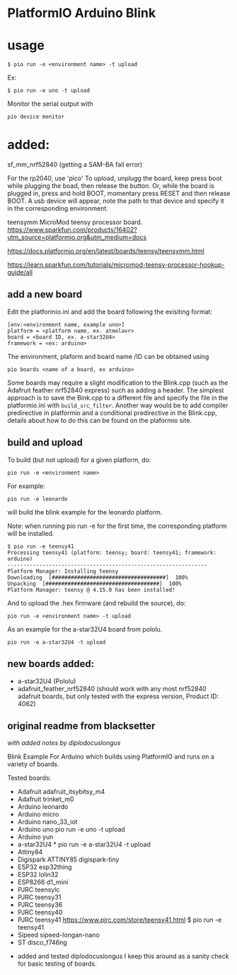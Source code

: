 # PlatformIO Arduino Blink


# usage

    $ pio run -e <environment name> -t upload

Ex:

    $ pio run -e uno -t upload

Monitor the serial output with 

    pio device monitor

# added:

sf_mm_nrf52840 (getting a SAM-BA fail error)

For the rp2040, use 'pico'
To upload, unplugg the board, keep press boot while  plugging the boad, then release the button.
Or, while the board is plugged in, press and hold BOOT, momentary press RESET and then release BOOT.
A usb device will appear, note the path to that device and specify it in the corresponding environment.


teensymm
MicroMod teensy processor board.
https://www.sparkfun.com/products/16402?utm_source=platformio.org&utm_medium=docs

https://docs.platformio.org/en/latest/boards/teensy/teensymm.html

https://learn.sparkfun.com/tutorials/micromod-teensy-processor-hookup-guide/all


## add a new board


Edit the platformio.ini and add the board following the exisiting format:


    [env:<environment name, example uno>]
    platform = <platform name, ex. atmelavr>
    board = <board ID, ex. a-star32U4>
    framework = <ex: arduino>

The environment, plaform and board name /ID can be obtained using

    pio boards <name of a board, ex arduino> 

Some boards may require a slight modification to the Blink.cpp (such as the Adafruit feather nrf52840 express) such as adding a header.
The simplest approach is to save the Bink.cpp to a different file and specify the file in the platformio.ini with `build_src_filter`.
Another way would be to add compiler predirective in platformio and a conditional predirective in the Blink.cpp, details about how to do this can be found on the plaformio site.

## build and upload

To build (but not upload) for a given platform, do:

    pio run -e <environment name>

For example:

    pio run -e leonardo

will build the blink example for the leonardo platform.

Note: when running pio run -e <environment> for the first time, the corresponding platform will be installed.

    $ pio run -e teensy41
    Processing teensy41 (platform: teensy; board: teensy41; framework: arduino)
    ---------------------------------------------------------------
    Platform Manager: Installing teensy
    Downloading  [####################################]  100%
    Unpacking  [####################################]  100%
    Platform Manager: teensy @ 4.15.0 has been installed!

And to upload the .hex firmware (and rebuild the source), do:

    pio run -e <environment name> -t upload

As an example for the a-star32U4 board from pololu.

    pio run -e a-star32U4 -t upload

## new boards added:

- a-star32U4 (Pololu)
- adafruit_feather_nrf52840 (should work with any most nrf52840 adafruit boards, but only tested with the express version, Product ID: 4062)


## original readme from blacksetter

*with added notes by diplodocuslongus*

Blink Example For Arduino which builds using PlatformIO and runs on a variety of boards.

Tested boards:

 - Adafruit adafruit_itsybitsy_m4
 - Adafruit trinket_m0
 - Arduino leonardo
 - Arduino micro
 - Arduino nano_33_iot
 - Arduino uno
pio run -e uno -t upload
 - Arduino yun
 - a-star32U4 *
pio run -e a-star32U4 -t upload
 - Attiny84
 - Digispark ATTINY85 digispark-tiny
 - ESP32 esp32thing
 - ESP32 lolin32
 - ESP8266 d1_mini
 - PJRC teensylc
 - PJRC teensy31
 - PJRC teensy36
 - PJRC teensy40
 - PJRC teensy41 https://www.pjrc.com/store/teensy41.html
    $ pio run -e teensy41
 - Sipeed sipeed-longan-nano
 - ST disco_f746ng
 
* added and tested diplodocuslongus
I keep this around as a sanity check for basic testing of boards.
